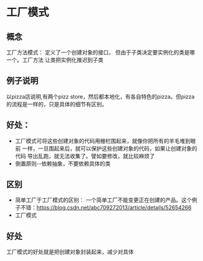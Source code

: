 # 工厂模式
## 概念
 工厂方法模式： 定义了一个创建对象的接口，
但由于子类决定要实例化的类是哪一个。工厂方法
让类把实例化推迟到子类 
## 例子说明
以pizza店说明,有两个pizz store，然后都本地化，有各自特色的pizza。但pizza的流程是一样的，只是具体的细节有区别。
## 好处：
 - 工厂模式可将这些创建对象的代码用栅栏围起来，就像你把所有的羊毛堆到眼前
     一样，一旦围起来后，就可以保护这些创建对象的代码，如果让创建对象的代码
     导出乱跑，就无法收集了。譬如要修改，就比较麻烦了
  -   倒置原则--依赖抽象，不要依赖具体的类
## 区别
 - 简单工厂于工厂模式的区别：  一个简单工厂不能变更正在创建的产品。这个例子不错：https://blog.csdn.net/abc709272013/article/details/52654266
 - 工厂模式
## 好处
工厂模式的好处就是把创建对象封装起来，减少对具体